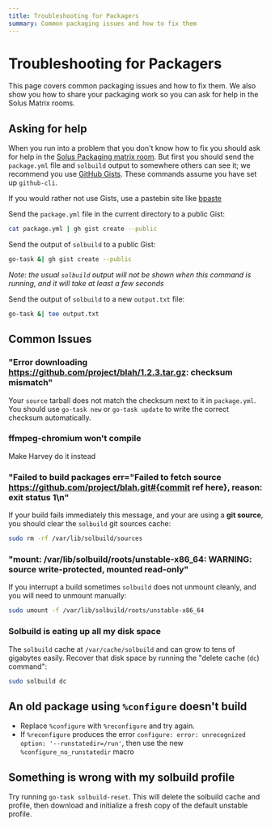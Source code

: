 ```yaml
---
title: Troubleshooting for Packagers
summary: Common packaging issues and how to fix them
---
```


# Troubleshooting for Packagers

This page covers common packaging issues and how to fix them. We also show you how to share your packaging work so you can ask for help in the Solus Matrix rooms.

## Asking for help

When you run into a problem that you don't know how to fix you should ask for help in the [Solus Packaging matrix room](/user/contributing/getting-involved.md#matrix-chat). But first you should send the `package.yml` file and `solbuild` output to somewhere others can see it; we recommend you use [GitHub Gists](https://gist.github.com/). These commands assume you have set up `github-cli`.

If you would rather not use Gists, use a pastebin site like [bpaste](https://bpa.st/)

Send the `package.yml` file in the current directory to a public Gist:

```bash
cat package.yml | gh gist create --public
```

Send the output of `solbuild` to a public Gist:

```bash
go-task &| gh gist create --public
```

*Note: the usual `solbuild` output will not be shown when this command is running, and it will take at least a few seconds*

Send the output of `solbuild` to a new `output.txt` file:

```bash
go-task &| tee output.txt
```

## Common Issues

### "Error downloading https://github.com/project/blah/1.2.3.tar.gz: checksum mismatch"

Your `source` tarball does not match the checksum next to it in `package.yml`. You should  use `go-task new` or `go-task update` to write the correct checksum automatically.

###  ffmpeg-chromium won't compile

Make Harvey do it instead

### "Failed to build packages err="Failed to fetch source https://github.com/project/blah.git#{commit ref here}, reason: exit status 1\n"

If your build fails immediately this  message, and your are using a **git source**, you should clear the `solbuild` git sources cache:

```bash
sudo rm -rf /var/lib/solbuild/sources
```

### "mount: /var/lib/solbuild/roots/unstable-x86_64: WARNING: source write-protected, mounted read-only"

If you interrupt a build sometimes `solbuild` does not unmount cleanly, and you will need to unmount manually:

```bash
sudo umount -f /var/lib/solbuild/roots/unstable-x86_64 
```

### Solbuild is eating up all my disk space

The `solbuild` cache at `/var/cache/solbuild` and can grow to tens of gigabytes easily. Recover that disk space by running the "delete cache (`dc`) command":

```bash
sudo solbuild dc
```

## An old package using `%configure` doesn't build

- Replace `%configure` with `%reconfigure` and try again.
- If `%reconfigure` produces the error `configure: error: unrecognized option: '--runstatedir=/run'`, then use the new `%configure_no_runstatedir` macro

## Something is wrong with my solbuild profile

Try running `go-task solbuild-reset`. This will delete the solbuild cache and profile, then download and initialize a fresh copy of the default unstable profile.
